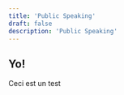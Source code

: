 ```yaml
---
title: 'Public Speaking'
draft: false
description: 'Public Speaking'
---
```


## Yo!


Ceci est un test